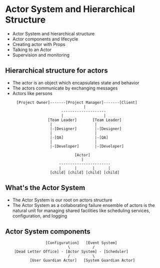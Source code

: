 # Actor System and Hierarchical Structure

- Actor System and hierarchical structure
- Actor components and lifecycle
- Creating actor with Props
- Talking to an Actor
- Supervision and monitoring

## Hierarchical structure for actors

- The actor is an object which encapsulates state and behavior
- The actors communicate by exchanging messages
- Actors like persons

```
     [Project Owner]-------[Project Manager]-------[Client]
                                   |
                         --------------------
                         |                  |
                   [Team Leader]       [Team Leader]
                    |                   |
                    |-[Designer]        |-[Designer]
                    |                   |
                    |-[QA]              |-[QA]
                    |                   |
                    |-[Developer]       |-[Developer]
```

```
                               [Actor]
                                  |
                        -----------------------
                        |      |       |      |
                    [child] [child] [child] [child]  
```

## What's the Actor System

- The Actor System is our root on actors structure
- The Actor System as a collaborating failure ensemble of actors is the natural unit for managing shared facilities 
like scheduling services, configuration, and logging

## Actor System components

```
                  [Configuration]   [Event System]
                            \          /
    [Dead Letter Office] - [Actor System] - [Scheduler]
                            /          \
           [User Guardian Actor]   [System Guardian Actor]
```
           